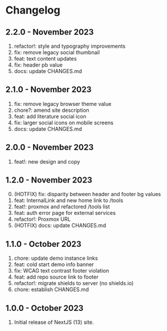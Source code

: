 # Changelog

## 2.2.0 - November 2023

1. refactor!: style and typography improvements
2. fix: remove legacy social thumbnail
3. feat: text content updates
4. fix: header pb value
5. docs: update CHANGES.md

## 2.1.0 - November 2023

1. fix: remove legacy browser theme value
2. chore?: amend site description
3. feat: add literature social icon
4. fix: larger social icons on mobile screens
5. docs: update CHANGES.md

## 2.0.0 - November 2023

1. feat!: new design and copy

## 1.2.0 - November 2023

0. (HOTFIX) fix: disparity between header and footer bg values
1. feat: InternalLink and new home link to /tools
2. feat!: proxmox and refactored /tools list
3. feat: auth error page for external services
4. refactor!: Proxmox URL
5. (HOTFIX) docs: update CHANGES.md

## 1.1.0 - October 2023

1. chore: update demo instance links
2. feat: cold start demo info banner
3. fix: WCAG text contrast footer violation
4. feat: add repo source link to footer
5. refactor!: migrate shields to server (no shields.io)
6. chore: establish CHANGES.md

## 1.0.0 - October 2023

1. Initial release of NextJS (13) site.
